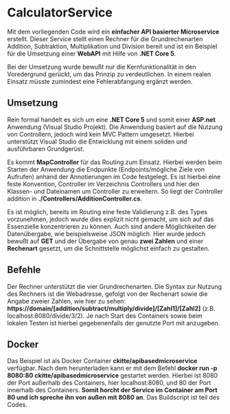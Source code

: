 # CalculatorService

Mit dem vorliegenden Code wird ein **einfacher API basierter Microservice** erstellt. Dieser Service stellt einen Rechner für die Grundrechenarten 
Addition, Subtraktion, Multiplikation und Division bereit und ist ein Beispiel für die Umsetzung einer **WebAPI** mit Hilfe von **.NET Core 5**.

Bei der Umsetzung wurde bewußt nur die Kernfunktionalität in den Voredergrund gerückt, um das Prinzip zu verdeutlichen. In einem realen Einsatz 
müsste zumindest eine Fehlerabfangung ergänzt werden.

## Umsetzung
Rein formal handelt es sich um eine **.NET Core 5** und somit einer **ASP.net** Anwendung (Visual Studio Projekt). Die Anwendung basiert auf die Nutzung 
von Controllern, jedoch wird kein MVC Pattern umgesetzt. Hierbei unterstützt Visual Studio die Entwicklung mit einem soliden und ausführbaren 
Grundgerüst.

Es kommt **MapController** für das Routing zum Einsatz. Hierbei werden beim Starten der Anwendung die Endpunkte (Endpoints/mögliche Ziele von 
Aufrufen) anhand der Annotierungen im Code festgelegt. Es ist hierbei eine feste Konvention, Controller im Verzeichnis Controllers und hier 
den Klassen- und Dateinamen um Controller zu erweitern. So liegt der Controller addition in **./Controllers/AdditionController.cs**.

Es ist möglich, bereits im Routing eine feste Validierung z.B. des Types vorzunehmen, jedoch wurde dies explizit nicht gemacht, um sich auf das 
Essenzielle konzentrieren zu können. Auch sind andere Möglichkeiten der Datenübergabe, wie beispielsweise JSON möglich. Hier wurde jedoch 
bewußt auf **GET** und der Übergabe von genau **zwei Zahlen** und einer **Rechenart** gesetzt, um die Schnittstelle möglichst einfach zu gestalten.

## Befehle
Der Rechner unterstützt die vier Grundrechenarten. Die Syntax zur Nutzung des Rechners ist die Webadresse, gefolgt von der Rechenart sowie 
die Angabe zweier Zahlen, wie hier zu sehen: **https://domain/[addition/subtract/multiply/divide]/[Zahl1]/[Zahl2]** (z.B. localhost:8080/divide/3/2). 
Je nach Start des Containers sowie beim lokalen Testen ist hierbei gegebenenfalls der genutzte Port mit anzugeben.

## Docker
Das Beispiel ist als Docker Container **ckitte/apibasedmicroservice** verfügbar. Nach dem herunterladen kann er mit dem Befehl **docker run -p 8080:80 ckitte/apibasedmicroservice** 
gestartet werden. Hierbei ist 8080 der Port außerhalb des Containers, hier localhost:8080, und 80 der Port innerhalb des Containers. **Somit horcht 
der Service im Container am Port 80 und ich spreche ihn von außen mit 8080 an**. Das Buildscript ist teil des Codes.


